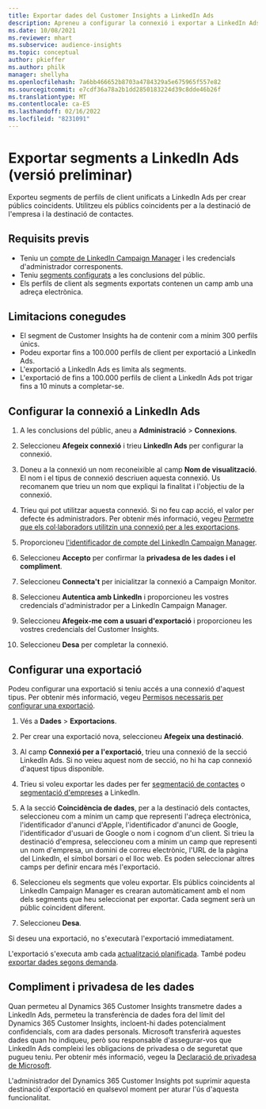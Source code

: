 ```yaml
---
title: Exportar dades del Customer Insights a LinkedIn Ads
description: Apreneu a configurar la connexió i exportar a LinkedIn Ads.
ms.date: 10/08/2021
ms.reviewer: mhart
ms.subservice: audience-insights
ms.topic: conceptual
author: pkieffer
ms.author: philk
manager: shellyha
ms.openlocfilehash: 7a6bb466652b8703a4784329a5e675965f557e82
ms.sourcegitcommit: e7cdf36a78a2b1dd2850183224d39c8dde46b26f
ms.translationtype: MT
ms.contentlocale: ca-ES
ms.lasthandoff: 02/16/2022
ms.locfileid: "8231091"
---
```

# <a name="export-segments-to-linkedin-ads-preview"></a>Exportar segments a LinkedIn Ads (versió preliminar)

Exporteu segments de perfils de client unificats a LinkedIn Ads per crear públics coincidents. Utilitzeu els públics coincidents per a la destinació de l'empresa i la destinació de contactes.

## <a name="prerequisites"></a>Requisits previs

-   Teniu un [compte de LinkedIn Campaign Manager](https://business.linkedin.com/marketing-solutions/ads) i les credencials d'administrador corresponents.
-   Teniu [segments configurats](segments.md) a les conclusions del públic.
-   Els perfils de client als segments exportats contenen un camp amb una adreça electrònica.

## <a name="known-limitations"></a>Limitacions conegudes

- El segment de Customer Insights ha de contenir com a mínim 300 perfils únics. 
- Podeu exportar fins a 100.000 perfils de client per exportació a LinkedIn Ads.
- L'exportació a LinkedIn Ads es limita als segments.
- L'exportació de fins a 100.000 perfils de client a LinkedIn Ads pot trigar fins a 10 minuts a completar-se. 

## <a name="set-up-the-connection-to-linkedin-ads"></a>Configurar la connexió a LinkedIn Ads

1. A les conclusions del públic, aneu a **Administració** > **Connexions**.

1. Seleccioneu **Afegeix connexió** i trieu **LinkedIn Ads** per configurar la connexió.

1. Doneu a la connexió un nom reconeixible al camp **Nom de visualització**. El nom i el tipus de connexió descriuen aquesta connexió. Us recomanem que trieu un nom que expliqui la finalitat i l'objectiu de la connexió.

1. Trieu qui pot utilitzar aquesta connexió. Si no feu cap acció, el valor per defecte és administradors. Per obtenir més informació, vegeu [Permetre que els col·laboradors utilitzin una connexió per a les exportacions](connections.md#allow-contributors-to-use-a-connection-for-exports).

1. Proporcioneu [l'identificador de compte del LinkedIn Campaign Manager](https://www.linkedin.com/help/lms/answer/a424270).

1. Seleccioneu **Accepto** per confirmar la **privadesa de les dades i el compliment**.

1. Seleccioneu **Connecta't** per inicialitzar la connexió a Campaign Monitor.

1. Seleccioneu **Autentica amb LinkedIn** i proporcioneu les vostres credencials d'administrador per a LinkedIn Campaign Manager.

1. Seleccioneu **Afegeix-me com a usuari d'exportació** i proporcioneu les vostres credencials del Customer Insights.

1. Seleccioneu **Desa** per completar la connexió.

## <a name="configure-an-export"></a>Configurar una exportació

Podeu configurar una exportació si teniu accés a una connexió d'aquest tipus. Per obtenir més informació, vegeu [Permisos necessaris per configurar una exportació](export-destinations.md#set-up-a-new-export).

1. Vés a **Dades** > **Exportacions**.

1. Per crear una exportació nova, seleccioneu **Afegeix una destinació**.

1. Al camp **Connexió per a l'exportació**, trieu una connexió de la secció LinkedIn Ads. Si no veieu aquest nom de secció, no hi ha cap connexió d'aquest tipus disponible.

1. Trieu si voleu exportar les dades per fer [segmentació de contactes](https://business.linkedin.com/marketing-solutions/ad-targeting/contact-targeting) o [segmentació d'empreses](https://business.linkedin.com/marketing-solutions/ad-targeting/account-targeting) a LinkedIn. 

1. A la secció **Coincidència de dades**, per a la destinació dels contactes, seleccioneu com a mínim un camp que representi l'adreça electrònica, l'identificador d'anunci d'Apple, l'identificador d'anunci de Google, l'identificador d'usuari de Google o nom i cognom d'un client. Si trieu la destinació d'empresa, seleccioneu com a mínim un camp que representi un nom d'empresa, un domini de correu electrònic, l'URL de la pàgina del LinkedIn, el símbol borsari o el lloc web. Es poden seleccionar altres camps per definir encara més l'exportació. 

1. Seleccioneu els segments que voleu exportar. Els públics coincidents al LinkedIn Campaign Manager es crearan automàticament amb el nom dels segments que heu seleccionat per exportar. Cada segment serà un públic coincident diferent. 

1. Seleccioneu **Desa**.

Si deseu una exportació, no s'executarà l'exportació immediatament.

L'exportació s'executa amb cada [actualització planificada](system.md#schedule-tab). També podeu [exportar dades segons demanda](export-destinations.md#run-exports-on-demand). 


## <a name="data-privacy-and-compliance"></a>Compliment i privadesa de les dades

Quan permeteu al Dynamics 365 Customer Insights transmetre dades a LinkedIn Ads, permeteu la transferència de dades fora del límit del Dynamics 365 Customer Insights, incloent-hi dades potencialment confidencials, com ara dades personals. Microsoft transferirà aquestes dades quan ho indiqueu, però sou responsable d'assegurar-vos que LinkedIn Ads compleixi les obligacions de privadesa o de seguretat que pugueu teniu. Per obtenir més informació, vegeu la [Declaració de privadesa de Microsoft](https://go.microsoft.com/fwlink/?linkid=396732).

L'administrador del Dynamics 365 Customer Insights pot suprimir aquesta destinació d'exportació en qualsevol moment per aturar l'ús d'aquesta funcionalitat.
